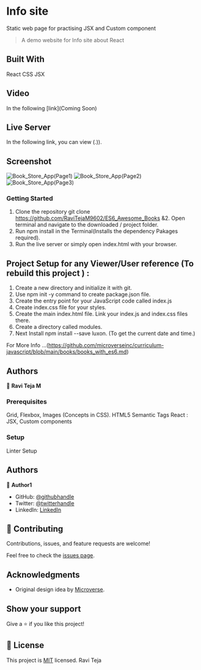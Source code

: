# Info site
Static web page for practising JSX and Custom component 

> A demo website for Info site about React

## Built With
React
CSS
JSX

## Video

In the following [link](Coming Soon)


## Live Server

In the following link, you can view (.)).

## Screenshot

![Book_Store_App(Page1)](./images/Image1.png)
![Book_Store_App(Page2)](./images/Image2.png)
![Book_Store_App(Page3)](./images/Image3.png)

### Getting Started

1. Clone the repository git clone https://github.com/RaviTejaM9602/ES6_Awesome_Books &2. Open terminal and navigate to the downloaded / project folder.
3. Run npm install in the Terminal(Installs the dependency Pakages required).
4. Run the live server or simply open index.html with your browser.

## Project Setup for any Viewer/User reference (To rebuild this project ) :

1. Create a new directory and initialize it with git.
2. Use npm init -y command to create package.json file.
3. Create the entry point for your JavaScript code called index.js
4. Create index.css file for your styles.
5. Create the main index.html file. Link your index.js and index.css files there.
6. Create a directory called modules.
7. Next Install npm install --save luxon. (To get the current date and time.)

 For More Info ...(https://github.com/microverseinc/curriculum-javascript/blob/main/books/books_with_es6.md)

## Authors

👤 **Ravi Teja M**

### Prerequisites
Grid, Flexbox, Images (Concepts in CSS).
HTML5 Semantic Tags
React : JSX, Custom components 

### Setup
Linter Setup

## Authors

👤 **Author1**

- GitHub: [@githubhandle](https://github.com/RaviTejaM9602/Info_Site)
- Twitter: [@twitterhandle](https://twitter.com/RaviTejaMekala1)
- LinkedIn: [LinkedIn](https://www.linkedin.com/in/ravi-teja-8499a31b9/)

## 🤝 Contributing

Contributions, issues, and feature requests are welcome!

Feel free to check the [issues page](../../issues/).

## Acknowledgments

- Original design idea by [Microverse](https://github.com/microverseinc/curriculum-javascript/blob/main/books/sneak_peek_v1_1.md).

## Show your support

Give a ⭐️ if you like this project!

## 📝 License

This project is [MIT](./MIT.md) licensed.
Ravi Teja 
